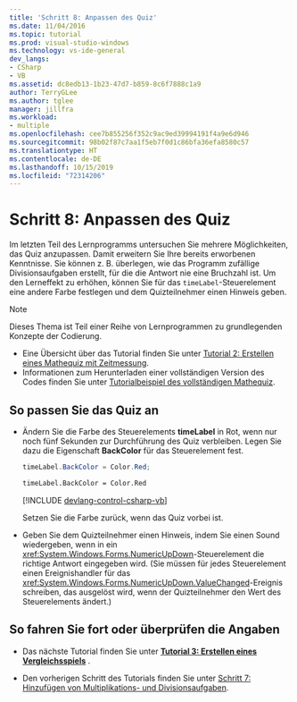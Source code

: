 ```yaml
---
title: 'Schritt 8: Anpassen des Quiz'
ms.date: 11/04/2016
ms.topic: tutorial
ms.prod: visual-studio-windows
ms.technology: vs-ide-general
dev_langs:
- CSharp
- VB
ms.assetid: dc8edb13-1b23-47d7-b859-8c6f7888c1a9
author: TerryGLee
ms.author: tglee
manager: jillfra
ms.workload:
- multiple
ms.openlocfilehash: cee7b855256f352c9ac9ed39994191f4a9e6d946
ms.sourcegitcommit: 98b02f87c7aa1f5eb7f0d1c86bfa36efa8580c57
ms.translationtype: HT
ms.contentlocale: de-DE
ms.lasthandoff: 10/15/2019
ms.locfileid: "72314206"
---
```

# <a name="step-8-customize-the-quiz"></a>Schritt 8: Anpassen des Quiz

Im letzten Teil des Lernprogramms untersuchen Sie mehrere Möglichkeiten, das Quiz anzupassen. Damit erweitern Sie Ihre bereits erworbenen Kenntnisse. Sie können z. B. überlegen, wie das Programm zufällige Divisionsaufgaben erstellt, für die die Antwort nie eine Bruchzahl ist. Um den Lerneffekt zu erhöhen, können Sie für das `timeLabel`-Steuerelement eine andere Farbe festlegen und dem Quizteilnehmer einen Hinweis geben.

> [!NOTE]
> Dieses Thema ist Teil einer Reihe von Lernprogrammen zu grundlegenden Konzepte der Codierung.
> - Eine Übersicht über das Tutorial finden Sie unter [Tutorial 2: Erstellen eines Mathequiz mit Zeitmessung](../ide/tutorial-2-create-a-timed-math-quiz.md).
> - Informationen zum Herunterladen einer vollständigen Version des Codes finden Sie unter [Tutorialbeispiel des vollständigen Mathequiz](https://code.msdn.microsoft.com/Complete-Math-Quiz-8581813c).

## <a name="to-customize-the-quiz"></a>So passen Sie das Quiz an

- Ändern Sie die Farbe des Steuerelements **timeLabel** in Rot, wenn nur noch fünf Sekunden zur Durchführung des Quiz verbleiben. Legen Sie dazu die Eigenschaft **BackColor** für das Steuerelement fest.

  ```csharp
  timeLabel.BackColor = Color.Red;
  ```

  ```vb
  timeLabel.BackColor = Color.Red
  ```

  [!INCLUDE [devlang-control-csharp-vb](./includes/devlang-control-csharp-vb.md)]

  Setzen Sie die Farbe zurück, wenn das Quiz vorbei ist.

- Geben Sie dem Quizteilnehmer einen Hinweis, indem Sie einen Sound wiedergeben, wenn in ein <xref:System.Windows.Forms.NumericUpDown>-Steuerelement die richtige Antwort eingegeben wird. (Sie müssen für jedes Steuerelement einen Ereignishandler für das <xref:System.Windows.Forms.NumericUpDown.ValueChanged>-Ereignis schreiben, das ausgelöst wird, wenn der Quizteilnehmer den Wert des Steuerelements ändert.)

## <a name="to-continue-or-review"></a>So fahren Sie fort oder überprüfen die Angaben

- Das nächste Tutorial finden Sie unter **[Tutorial 3: Erstellen eines Vergleichsspiels](../ide/tutorial-3-create-a-matching-game.md)** .

- Den vorherigen Schritt des Tutorials finden Sie unter [Schritt 7: Hinzufügen von Multiplikations- und Divisionsaufgaben](../ide/step-7-add-multiplication-and-division-problems.md).
